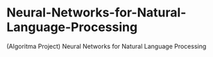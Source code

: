 # Neural-Networks-for-Natural-Language-Processing
(Algoritma Project) Neural Networks for Natural Language Processing
